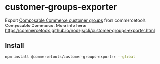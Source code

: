 # customer-groups-exporter

Export [Composable Commerce customer groups](https://docs.commercetools.com/http-api-projects-customer-groups.html) from commercetools Composable Commerce.
More info here: https://commercetools.github.io/nodejs/cli/customer-groups-exporter.html

## Install

```bash
npm install @commercetools/customer-groups-exporter --global
```
